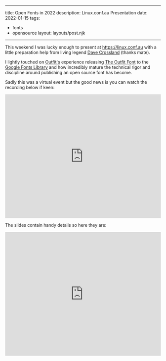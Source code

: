 ---
title: Open Fonts in 2022
description: Linux.conf.au Presentation
date: 2022-01-15
tags:
  - fonts
  - opensource
layout: layouts/post.njk

----

This weekend I was lucky enough to present at https://linux.conf.au with a little preparation help from living legend <a href="https://twitter.com/davelab6">Dave Crossland</a> (thanks mate).

I lightly touched on <a href="outfit.io/">Outfit's</a> experience releasing <a href="https://outfit.io/outfit-font">The Outfit Font</a> to the <a href="https://fonts.google.com/specimen/Outfit">Google Fonts Library</a> and how incredibly mature the technical rigor and discipline around publishing an open source font has become.

Sadly this was a virtual event but the good news is you can watch the recording below if keen:

<iframe width="100%" height="400" src="https://www.youtube.com/embed/EcDJQ6ATCQk" title="YouTube video player" frameborder="0" allow="accelerometer; autoplay; clipboard-write; encrypted-media; gyroscope; picture-in-picture" allowfullscreen></iframe>

The slides contain handy details so here they are:


<iframe width="100%" height="400" src="https://slides.com/fitzy/fonts-lca2022/fullscreen" style="border:none"/>



## when I remember something it'll go here